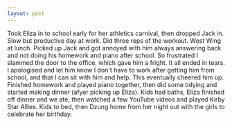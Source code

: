 ```yaml
---
layout: post
---
```


Took Eliza in to school early for her athletics carnival, then dropped Jack in.
Slow but productive day at work. Did three reps of the workout. West Wing at
lunch. Picked up Jack and got annoyed with him always answering back and not
doing his homework and piano after school. So frustrated I slammed the door to
the office, which gave him a fright. It all ended in tears. I apologised and let
him know I don't have to work after getting him from school, and that I can sit
with him and help. This eventually cheered him up. Finished homework and played
piano together, then did some tidying and started making dinner (afyer picking
up Eliza). Kids had baths, Eliza finished off dinner and we ate, then watched a
few YouTube videos and played Kirby Star Allies. Kids to bed, then Dzung home
from her night out with the girls to celebrate her birthday.
